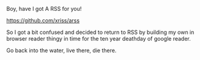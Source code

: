 Boy, have I got A RSS for you!

https://github.com/xriss/arss

So I got a bit confused and decided to return to RSS by building my own in browser reader thingy in time for the ten year deathday of google reader.

Go back into the water, live there, die there. 
